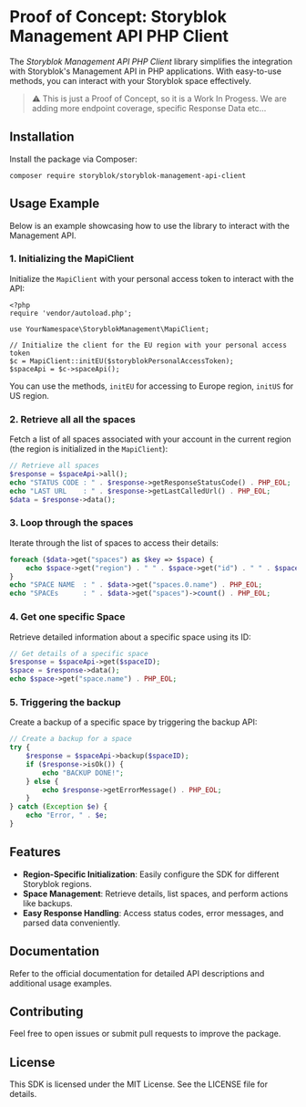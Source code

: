 # Proof of Concept: Storyblok Management API PHP Client

The *Storyblok Management API PHP Client* library simplifies the integration with Storyblok's Management API in PHP applications. With easy-to-use methods, you can interact with your Storyblok space effectively.

> ⚠️ This is just a Proof of Concept, so it is a Work In Progess. We are adding more endpoint coverage, specific Response Data etc...

## Installation

Install the package via Composer:

```
composer require storyblok/storyblok-management-api-client
```

## Usage Example

Below is an example showcasing how to use the library to interact with the Management API.

### 1. Initializing the MapiClient

Initialize the `MapiClient` with your personal access token to interact with the API:

```
<?php
require 'vendor/autoload.php';

use YourNamespace\StoryblokManagement\MapiClient;

// Initialize the client for the EU region with your personal access token
$c = MapiClient::initEU($storyblokPersonalAccessToken);
$spaceApi = $c->spaceApi();
```

You can use the methods, `initEU` for accessing to Europe region, `initUS` for US region.

### 2. Retrieve all all the spaces

Fetch a list of all spaces associated with your account in the current region (the region is initialized in the `MapiClient`):

```php
// Retrieve all spaces
$response = $spaceApi->all();
echo "STATUS CODE : " . $response->getResponseStatusCode() . PHP_EOL;
echo "LAST URL    : " . $response->getLastCalledUrl() . PHP_EOL;
$data = $response->data();
```

### 3. Loop through the spaces

Iterate through the list of spaces to access their details:

```php
foreach ($data->get("spaces") as $key => $space) {
    echo $space->get("region") . " " . $space->get("id") . " " . $space->get("name") . PHP_EOL;
}
echo "SPACE NAME  : " . $data->get("spaces.0.name") . PHP_EOL;
echo "SPACEs      : " . $data->get("spaces")->count() . PHP_EOL;
```

### 4. Get one specific Space

Retrieve detailed information about a specific space using its ID:

```php
// Get details of a specific space
$response = $spaceApi->get($spaceID);
$space = $response->data();
echo $space->get("space.name") . PHP_EOL;
```

### 5. Triggering the backup

Create a backup of a specific space by triggering the backup API:

```php
// Create a backup for a space
try {
    $response = $spaceApi->backup($spaceID);
    if ($response->isOk()) {
        echo "BACKUP DONE!";
    } else {
        echo $response->getErrorMessage() . PHP_EOL;
    }
} catch (Exception $e) {
    echo "Error, " . $e;
}
```

## Features

- **Region-Specific Initialization**: Easily configure the SDK for different Storyblok regions.
- **Space Management**: Retrieve details, list spaces, and perform actions like backups.
- **Easy Response Handling**: Access status codes, error messages, and parsed data conveniently.

## Documentation

Refer to the official documentation for detailed API descriptions and additional usage examples.

## Contributing

Feel free to open issues or submit pull requests to improve the package.

## License

This SDK is licensed under the MIT License. See the LICENSE file for details.
